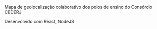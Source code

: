 Mapa de geolocalização colaborativo dos polos de ensino do Consórcio CEDERJ

Desenvolvido com React, NodeJS 
